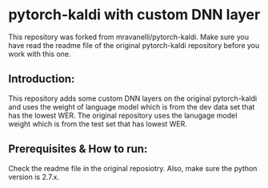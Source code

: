 # pytorch-kaldi with custom DNN layer
This repository was forked from mravanelli/pytorch-kaldi. Make sure you have read the readme file of the original pytorch-kaldi repository before you work with this one.

## Introduction:
This repository adds some custom DNN layers on the original pytorch-kaldi and uses the weight of language model which is from the dev data set that has the lowest WER.
The original repository uses the lanugage model weight which is from the test set that has lowest WER.

## Prerequisites & How to run:
Check the readme file in the original reposiotry. Also, make sure the python version is 2.7.x.

